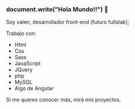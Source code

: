 ### document.write("Hola Mundo!!") 👋

Soy valen, desarrollador front-end (futuro fullstak);

Trabajo con:
- Html
- Css
- Sass
- JavaScript
- JQuery
- php
- MySQL
- Algo de Angular


Sí me queres conocer más, mirá mis proyectos.
